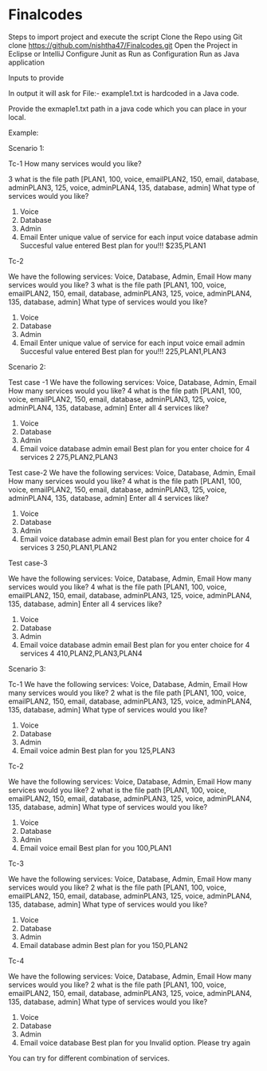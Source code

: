 # Finalcodes

Steps to import project and execute the script
Clone the Repo using Git clone https://github.com/nishtha47/Finalcodes.git
Open the Project in Eclipse or IntelliJ
Configure Junit as Run as Configuration
Run as Java application


Inputs to provide

In output it will ask for
File:- example1.txt is hardcoded in a Java code.

Provide the exmaple1.txt path in a java code which you can place in your local.

Example:

Scenario 1:

Tc-1
How many services would you like?

3
what is the file path
[PLAN1, 100, voice, emailPLAN2, 150, email, database, adminPLAN3, 125, voice, adminPLAN4, 135, database, admin]
What type of services would you like?
1. Voice
2. Database
3. Admin
4. Email
Enter unique value of service for each input
voice
database
admin
Succesful value entered
Best plan for you!!!
$235,PLAN1

Tc-2

We have the following services:
Voice, Database, Admin, Email
How many services would you like?
3
what is the file path
[PLAN1, 100, voice, emailPLAN2, 150, email, database, adminPLAN3, 125, voice, adminPLAN4, 135, database, admin]
What type of services would you like?
1. Voice
2. Database
3. Admin
4. Email
Enter unique value of service for each input
voice
email
admin
Succesful value entered
Best plan for you!!!
225,PLAN1,PLAN3 

Scenario 2:

Test case -1
We have the following services:
Voice, Database, Admin, Email
How many services would you like?
4
what is the file path
[PLAN1, 100, voice, emailPLAN2, 150, email, database, adminPLAN3, 125, voice, adminPLAN4, 135, database, admin]
Enter all 4 services like?
1. Voice
2. Database
3. Admin
4. Email
voice
database
admin
email
Best plan for you
enter choice for 4 services
2
275,PLAN2,PLAN3

Test case-2
We have the following services:
Voice, Database, Admin, Email
How many services would you like?
4
what is the file path
[PLAN1, 100, voice, emailPLAN2, 150, email, database, adminPLAN3, 125, voice, adminPLAN4, 135, database, admin]
Enter all 4 services like?
1. Voice
2. Database
3. Admin
4. Email
voice
database
admin
email
Best plan for you
enter choice for 4 services
3
250,PLAN1,PLAN2

Test case-3

We have the following services:
Voice, Database, Admin, Email
How many services would you like?
4
what is the file path
[PLAN1, 100, voice, emailPLAN2, 150, email, database, adminPLAN3, 125, voice, adminPLAN4, 135, database, admin]
Enter all 4 services like?
1. Voice
2. Database
3. Admin
4. Email
voice
database
admin
email
Best plan for you
enter choice for 4 services
4
410,PLAN2,PLAN3,PLAN4


Scenario 3:

Tc-1
We have the following services:
Voice, Database, Admin, Email
How many services would you like?
2
what is the file path
[PLAN1, 100, voice, emailPLAN2, 150, email, database, adminPLAN3, 125, voice, adminPLAN4, 135, database, admin]
What type of services would you like?
1. Voice
2. Database
3. Admin
4. Email
voice
admin
Best plan for you
125,PLAN3


Tc-2

We have the following services:
Voice, Database, Admin, Email
How many services would you like?
2
what is the file path
[PLAN1, 100, voice, emailPLAN2, 150, email, database, adminPLAN3, 125, voice, adminPLAN4, 135, database, admin]
What type of services would you like?
1. Voice
2. Database
3. Admin
4. Email
voice
email
Best plan for you
100,PLAN1

Tc-3

We have the following services:
Voice, Database, Admin, Email
How many services would you like?
2
what is the file path
[PLAN1, 100, voice, emailPLAN2, 150, email, database, adminPLAN3, 125, voice, adminPLAN4, 135, database, admin]
What type of services would you like?
1. Voice
2. Database
3. Admin
4. Email
database
admin
Best plan for you
150,PLAN2

Tc-4

We have the following services:
Voice, Database, Admin, Email
How many services would you like?
2
what is the file path
[PLAN1, 100, voice, emailPLAN2, 150, email, database, adminPLAN3, 125, voice, adminPLAN4, 135, database, admin]
What type of services would you like?
1. Voice
2. Database
3. Admin
4. Email
voice
database
Best plan for you
Invalid option. Please try again





You can try for different combination of services.
